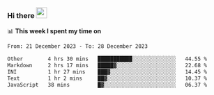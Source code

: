 ### Hi there <a href="https://www.gautamkrishnar.com/"><img src="https://media.giphy.com/media/hvRJCLFzcasrR4ia7z/giphy.gif" width="25px"></a>

📊 **This week I spent my time on**

<!--START_SECTION:waka-->

```txt
From: 21 December 2023 - To: 28 December 2023

Other        4 hrs 30 mins   ███████████░░░░░░░░░░░░░░   44.55 %
Markdown     2 hrs 17 mins   █████▓░░░░░░░░░░░░░░░░░░░   22.68 %
INI          1 hr 27 mins    ███▓░░░░░░░░░░░░░░░░░░░░░   14.45 %
Text         1 hr 2 mins     ██▓░░░░░░░░░░░░░░░░░░░░░░   10.37 %
JavaScript   38 mins         █▓░░░░░░░░░░░░░░░░░░░░░░░   06.37 %
```

<!--END_SECTION:waka-->
